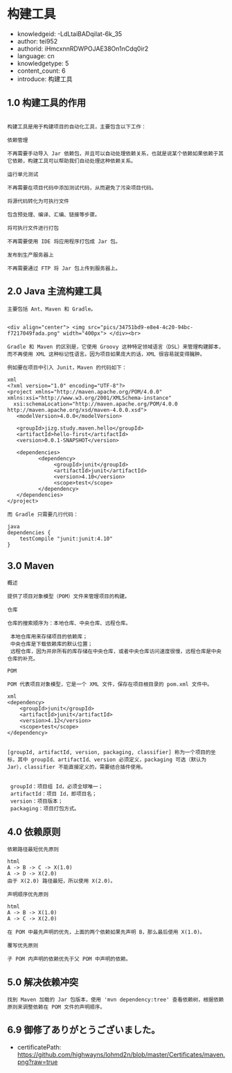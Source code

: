 构建工具
===
* knowledgeid: -LdLtaiBADqiIat-6k_35
* author: tei952
* authorid: iHmcxnnRDWPOJAE38On1nCdq0ir2
* language: cn
* knowledgetype: 5
* content_count: 6
* introduce: 构建工具

## 1.0 构建工具的作用
```

构建工具是用于构建项目的自动化工具，主要包含以下工作：

依赖管理

不再需要手动导入 Jar 依赖包，并且可以自动处理依赖关系，也就是说某个依赖如果依赖于其它依赖，构建工具可以帮助我们自动处理这种依赖关系。

运行单元测试

不再需要在项目代码中添加测试代码，从而避免了污染项目代码。

将源代码转化为可执行文件

包含预处理、编译、汇编、链接等步骤。

将可执行文件进行打包

不再需要使用 IDE 将应用程序打包成 Jar 包。

发布到生产服务器上

不再需要通过 FTP 将 Jar 包上传到服务器上。
```

## 2.0 Java 主流构建工具
```
主要包括 Ant、Maven 和 Gradle。


<div align="center"> <img src="pics/34751bd9-e8e4-4c20-94bc-f7217049fada.png" width="400px"> </div><br>

Gradle 和 Maven 的区别是，它使用 Groovy 这种特定领域语言（DSL）来管理构建脚本，而不再使用 XML 这种标记性语言。因为项目如果庞大的话，XML 很容易就变得臃肿。

例如要在项目中引入 Junit，Maven 的代码如下：

xml
<?xml version="1.0" encoding="UTF-8"?>
<project xmlns="http://maven.apache.org/POM/4.0.0" xmlns:xsi="http://www.w3.org/2001/XMLSchema-instance"
  xsi:schemaLocation="http://maven.apache.org/POM/4.0.0 http://maven.apache.org/xsd/maven-4.0.0.xsd">
   <modelVersion>4.0.0</modelVersion>
 
   <groupId>jizg.study.maven.hello</groupId>
   <artifactId>hello-first</artifactId>
   <version>0.0.1-SNAPSHOT</version>

   <dependencies>
          <dependency>
               <groupId>junit</groupId>
               <artifactId>junit</artifactId>
               <version>4.10</version>
               <scope>test</scope>
          </dependency>
   </dependencies>
</project>

而 Gradle 只需要几行代码：

java
dependencies {
    testCompile "junit:junit:4.10"
}
```

## 3.0 Maven
```
概述

提供了项目对象模型（POM）文件来管理项目的构建。

仓库

仓库的搜索顺序为：本地仓库、中央仓库、远程仓库。

 本地仓库用来存储项目的依赖库；
 中央仓库是下载依赖库的默认位置；
 远程仓库，因为并非所有的库存储在中央仓库，或者中央仓库访问速度很慢，远程仓库是中央仓库的补充。

POM

POM 代表项目对象模型，它是一个 XML 文件，保存在项目根目录的 pom.xml 文件中。

xml
<dependency>
    <groupId>junit</groupId>
    <artifactId>junit</artifactId>
    <version>4.12</version>
    <scope>test</scope>
</dependency>


[groupId, artifactId, version, packaging, classifier] 称为一个项目的坐标，其中 groupId、artifactId、version 必须定义，packaging 可选（默认为 Jar），classifier 不能直接定义的，需要结合插件使用。


 groupId：项目组 Id，必须全球唯一；
 artifactId：项目 Id，即项目名；
 version：项目版本；
 packaging：项目打包方式。
```

## 4.0 依赖原则
```
依赖路径最短优先原则

html
A -> B -> C -> X(1.0)
A -> D -> X(2.0)
由于 X(2.0) 路径最短，所以使用 X(2.0)。

声明顺序优先原则

html
A -> B -> X(1.0)
A -> C -> X(2.0)

在 POM 中最先声明的优先，上面的两个依赖如果先声明 B，那么最后使用 X(1.0)。

覆写优先原则

子 POM 内声明的依赖优先于父 POM 中声明的依赖。
```

## 5.0 解决依赖冲突
```
找到 Maven 加载的 Jar 包版本，使用 'mvn dependency:tree' 查看依赖树，根据依赖原则来调整依赖在 POM 文件的声明顺序。
```
## 6.9 御修了ありがとうございました。
* certificatePath: https://github.com/highwayns/lohmd2n/blob/master/Certificates/maven.png?raw=true
